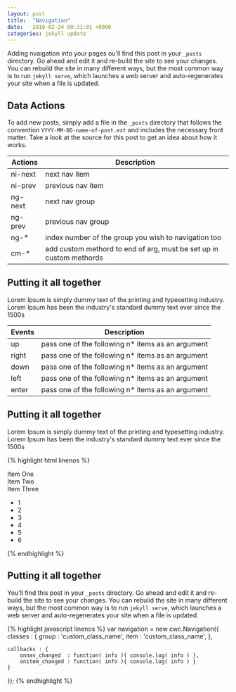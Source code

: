 ```yaml
---
layout: post
title:  "Navigation"
date:   2016-02-24 00:31:01 +0000
categories: jekyll update
---
```


Adding nvaigation into your pages ou’ll find this post in your `_posts` directory. Go ahead and edit it and re-build the site to see your changes. You can rebuild the site in many different ways, but the most common way is to run `jekyll serve`, which launches a web server and auto-regenerates your site when a file is updated.

## Data Actions
To add new posts, simply add a file in the `_posts` directory that follows the convention `YYYY-MM-DD-name-of-post.ext` and includes the necessary front matter. Take a look at the source for this post to get an idea about how it works.

| Actions       | Description   |
| ------------- |-------------  |
| ni-next       | next nav item |
| ni-prev       | previous nav item |
| ng-next       | next nav group |
| ng-prev       | previous nav group |
| ng-*          | index number of the group you wish to navigation too |
| cm-*          | add custom methord to end of arg, must be set up in custom methords |

## Putting it all together
Lorem Ipsum is simply dummy text of the printing and typesetting industry. Lorem Ipsum has been the industry's standard dummy text ever since the 1500s

| Events        | Description                                       |
| ------------- | ------------------------------------------------- |
| up            | pass one of the following n* items as an argument |
| right         | pass one of the following n* items as an argument |
| down          | pass one of the following n* items as an argument |
| left          | pass one of the following n* items as an argument |
| enter         | pass one of the following n* items as an argument |

## Putting it all together
Lorem Ipsum is simply dummy text of the printing and typesetting industry. Lorem Ipsum has been the industry's standard dummy text ever since the 1500s

{% highlight html linenos %}
<div class="side-nav" data-cwc-navgroup="0" data-cwc-nav-key-instructions='{ "up" : "ni-prev" , "down" : "ni-next", "right" : "ng-next" }' >
      <section data-cwc-navitem >Item One</section>
      <section data-cwc-navitem >Item Two</section>
      <section data-cwc-navitem >Item Three</section>
</div>

<div class="main-window" data-cwc-navgroup="1" data-cwc-onnaventrance="history-item"
  data-cwc-nav-key-instructions='{ "down" : "ng-2", "right" : "ni-next" , "left" : "ni-prev" }' >
    <ul>
      <li data-cwc-navitem="starting-point" data-cwc-item-overide='{ "left" : "ng-0", "enter" : "cm-on-item-enter"  }' ><span>1</span></li>
      <li data-cwc-navitem data-cwc-item-overide='{ "left" : "ng-0", "enter" : "cm-on-item-enter"  }'  ><span>2</span></li>
      <li data-cwc-navitem ><span>3</span></li>
      <li data-cwc-navitem ><span>4</span></li>
      <li data-cwc-navitem ><span>5</span></li>
      <li data-cwc-navitem ><span>6</span></li>
    </ul>
</div>
{% endhighlight %}

## Putting it all together
You’ll find this post in your `_posts` directory. Go ahead and edit it and re-build the site to see your changes. You can rebuild the site in many different ways, but the most common way is to run `jekyll serve`, which launches a web server and auto-regenerates your site when a file is updated.

{% highlight javascript linenos %}
var navigation = new cwc.Navigation({
    classes : {
        group : 'custom_class_name',
        item  : 'custom_class_name',
    },

    callbacks : {
        onnav_changed  : function( info ){ console.log( info ) },
        onitem_changed : function( info ){ console.log( info ) }
    }
});
{% endhighlight %}

